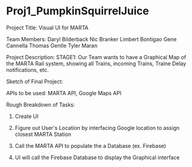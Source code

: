 # Proj1_PumpkinSquirrelJuice

Project Title: Visual UI for MARTA

Team Members:
Daryl Bilderback
Nic Branker
Limbert Bontigao
Gene Cannella
Thomas Gentle
Tyler Maran

Project Description: 
STAGE1:
Our Team wants to have a Graphical Map of the MARTA Rail system, showing all Trains, incoming Trains, Traine Delay notifications, etc.

Sketch of Final Project:

APIs to be used: MARTA API, Google Maps API

Rough Breakdown of Tasks:
1) Create UI

2) Figure out User's Location by interfacing Google location to assign closest MARTA Station

3) Call the MARTA API to populate the a Database (ex. Firebase)

4) UI will call the Firebase Database to display the Graphical interface

